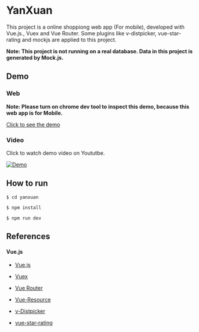 # YanXuan

This project is a online shoppiong web app (For mobile), developed with Vue.js., Vuex and Vue Router.
Some plugins like v-distpicker, vue-star-rating and mockjs are applied to this project.

**Note: This project is not running on a real database. Data in this project is generated by Mock.js.**

## Demo

### Web

**Note: Please turn on chrome dev tool to inspect this demo, because this web app is for Mobile.**

[Click to see the demo](https://haixiang6123.github.io/yan-xuan/#/home/recommend)

### Video

Click to watch demo video on Yoututbe.

[![Demo](http://img.youtube.com/vi/_Fx9Dsnajno/0.jpg)](http://www.youtube.com/watch?v=_Fx9Dsnajno "Demo")

## How to run

```
$ cd yanxuan

$ npm install

$ npm run dev
```

## References

#### Vue.js

- [Vue.js](https://cn.vuejs.org/v2/guide/)

- [Vuex](https://vuex.vuejs.org/zh-cn/)

- [Vue Router](https://router.vuejs.org/zh-cn/)

- [Vue-Resource](https://github.com/pagekit/vue-resource)

- [v-Distpicker](https://www.awesomes.cn/repo/jcc/v-distpicker)

- [vue-star-rating](https://www.ctolib.com/vue-star-rating.html)
